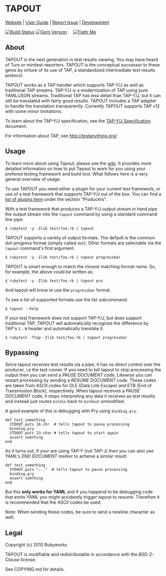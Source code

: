# TAPOUT

[Website](http://rubyworks.github.com/tapout) |
[User Guide](http://github.com/rubyworks/tapout/wiki) |
[Report Issue](http://github.com/rubyworks/tapout/issues) |
[Development](http://github.com/rubyworks/tapout)

[![Build Status](https://secure.travis-ci.org/rubyworks/tapout.png)](http://travis-ci.org/rubyworks/tapout)
[![Gem Version](https://badge.fury.io/rb/tapout.png)](http://badge.fury.io/rb/tapout) &nbsp; &nbsp;
[![Flattr Me](http://api.flattr.com/button/flattr-badge-large.png)](http://flattr.com/thing/324911/Rubyworks-Ruby-Development-Fund)


## About

*TAPOUT* is the next generation in test results viewing. You may have heard
of Turn or minitest-reporters. TAPOUT is the conceptual successor to these
gems by virture of its use of TAP, a standardized intermediate test results
protocol.

TAPOUT works as a TAP handler which supports TAP-Y/J as well as traditional
TAP streams. TAP-Y/J is a modernization of TAP using pure YAML/JSON streams.
Traditional TAP has less detail than TAP-Y/J, but it can still be translated
with fairly good results. TAPOUT includes a TAP adapter to handle the
translation transparently. Currently TAPOUT supports TAP v12 with some minor
limitations.

To learn about the TAP-Y/J specification, see the [TAP-Y/J Specification](https://github.com/rubyworks/tapout/wiki/TAP-Y-J-Specification) document.

For information about TAP, see http://testanything.org/


## Usage

To learn more about using Tapout, please see the [wiki](https://github.com/rubyworks/tapout/wiki).
It provides more detailed information on how to put Tapout to work for you using your prefered
testing framework and build tool. What follows here is a very general overview of usage.

To use TAPOUT you need either a plugin for your current test framework, or use of
a test framework that supports TAP-Y/J out of the box. You can find a
[list of plugins here](https://github.com/rubyworks/tapout/wiki#producers)
under the section "Producers".

With a test framework that produces a TAP-Y/J output stream in hand pipe the
output stream into the `tapout` command by using a standard command line pipe.

    $ rubytest -y -Ilib test/foo.rb | tapout

TAPOUT supports a variety of output formats. The default is the common
dot-progress format (simply called `dot`). Other formats are selectable
via the `tapout` command's first argument.

    $ rubytest -y -Ilib test/foo.rb | tapout progressbar

TAPOUT is smart enough to match the closest matching format name. So, for
example, the above could be written as:

    $ rubytest -y -Ilib test/foo.rb | tapout pro

And tapout will know to use the `progressbar` format.

To see a list of supported formats use the list subcommand:

    $ tapout --help

If your test framework does not support TAP-Y/J, but does support traditional
TAP, TAPOUT will automatically recognize the difference by TAP's `1..N` header
and automatically translate it.

    $ rubytest -ftap -Ilib test/foo.rb | tapout progressbar


## Bypassing

Since tapout receives test results via a pipe, it has no direct control over
the producer, i.e the test runner. If you need to tell tapout to stop processing
the output then you can send a *PAUSE DOCUMENT* code. Likewise you can restart
processing by sending a *RESUME DOCUMENT* code. These codes are taken
from ASCII codes for DLE (Data Link Escape) and ETB (End of Transmission Block),
respectively. When tapout receives a *PAUSE DOCUMENT* code, it stops interpreting
any data it receives as test results and instead just routes `$stdin` back
to `$stdout` unmodified.

A good example of this is debugging with Pry using `binding.pry`.

    def test_something
      STDOUT.puts 16.chr  # tells tapout to pause processing
      binding.pry
      STDOUT.puts 23.char # tells tapout to start again
      assert somthing
    end

As it turns out, if your are using TAP-Y (not TAP-J) then you can also
use YAML's *END DOCUMENT* marker to acheive a similar result.

    def test_something
      STDOUT.puts "..."  # tells tapout to pause processing
      binding.pry
      assert somthing
    end

But this **only works for YAML** and if you happend to be debugging code
that emits YAML you might accidently trigger tapout to resume. Therefore
it is recommended that the ASCII codes be used.

Note: When sending these codes, be sure to send a newline character as well.


## Legal

Copyright (c) 2010 Rubyworks

TAPOUT is modifiable and redistributable in accordance with the *BSD-2-Clause* license.

See COPYING.md for details.
